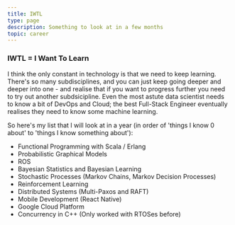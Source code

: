 ```yaml
---
title: IWTL
type: page
description: Something to look at in a few months
topic: career
---
```


### IWTL = I Want To Learn

I think the only constant in technology is that we need to keep learning. There's so many subdisciplines, and you can just keep going deeper and deeper into one - and realise that if you want to progress further you need to try out another subdsicipline. Even the most astute data scientist needs to know a bit of DevOps and Cloud; the best Full-Stack Engineer eventually realises they need to know some machine learning.  

So here's my list that I will look at in a year (in order of 'things I know 0 about' to 'things I know something about'):

- Functional Programming with Scala / Erlang
- Probabilistic Graphical Models
- ROS
- Bayesian Statistics and Bayesian Learning
- Stochastic Processes (Markov Chains, Markov Decision Processes)
- Reinforcement Learning
- Distributed Systems (Multi-Paxos and RAFT)
- Mobile Development (React Native)
- Google Cloud Platform
- Concurrency in C++ (Only worked with RTOSes before)

